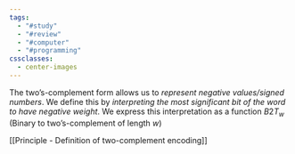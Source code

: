 ```yaml
---
tags:
  - "#study"
  - "#review"
  - "#computer"
  - "#programming"
cssclasses:
  - center-images
---
```

The two’s-complement form allows us to *represent negative values/signed numbers*. We define this by *interpreting the most significant bit of the word to have negative weight*. We express this interpretation as a function $B2T_{w}$ (Binary to two’s-complement of length $w$)

[[Principle - Definition of two-complement encoding]]

